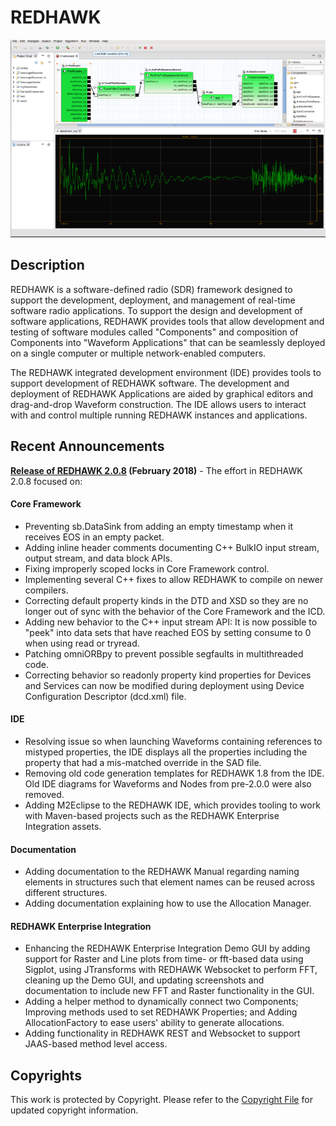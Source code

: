 # REDHAWK

![REDHAWK IDE](images/REDHAWK_ScreenShot_scaled.png)

## Description

REDHAWK is a software-defined radio (SDR) framework designed to support the development, deployment, and management of real-time software radio applications. To support the design and development of software applications, REDHAWK provides tools that allow development and testing of software modules called "Components" and composition of Components into "Waveform Applications" that can be seamlessly deployed on a single computer or multiple network-enabled computers.

The REDHAWK integrated development environment (IDE) provides tools to support development of REDHAWK software. The development and deployment of REDHAWK Applications are aided by graphical editors and drag-and-drop Waveform construction. The IDE allows users to interact with and control multiple running REDHAWK instances and applications.

## Recent Announcements
**[Release of REDHAWK 2.0.8](https://github.com/redhawksdr/redhawk/releases/tag/2.0.8) (February 2018)** - The effort in REDHAWK 2.0.8 focused on:

#### Core Framework
* Preventing sb.DataSink from adding an empty timestamp when it receives EOS in an empty packet.
* Adding inline header comments documenting C++ BulkIO input stream, output stream, and data block APIs.
* Fixing improperly scoped locks in Core Framework control.
* Implementing several C++ fixes to allow REDHAWK to compile on newer compilers.
* Correcting default property kinds in the DTD and XSD so they are no longer out of sync with the behavior of the Core Framework and the ICD.
* Adding new behavior to the C++ input stream API: It is now possible to "peek" into data sets that have reached EOS by setting consume to 0 when using read or tryread.
* Patching omniORBpy to prevent possible segfaults in multithreaded code.
* Correcting behavior so readonly property kind properties for Devices and Services can now be modified during deployment using Device Configuration Descriptor (dcd.xml) file.

#### IDE
* Resolving issue so when launching Waveforms containing references to mistyped properties, the IDE displays all the properties including the property that had a mis-matched override in the SAD file.
* Removing old code generation templates for REDHAWK 1.8 from the IDE. Old IDE diagrams for Waveforms and Nodes from pre-2.0.0 were also removed.
* Adding M2Eclipse to the REDHAWK IDE, which provides tooling to work with Maven-based projects such as the REDHAWK Enterprise Integration assets.

#### Documentation
* Adding documentation to the REDHAWK Manual regarding naming elements in structures such that element names can be reused across different structures.
* Adding documentation explaining how to use the Allocation Manager.

#### REDHAWK Enterprise Integration
* Enhancing the REDHAWK Enterprise Integration Demo GUI by adding support for Raster and Line plots from time- or fft-based data using Sigplot, using JTransforms with REDHAWK Websocket to perform FFT, cleaning up the Demo GUI, and updating screenshots and documentation to include new FFT and Raster functionality in the GUI.
* Adding a helper method to dynamically connect two Components; Improving methods used to set REDHAWK Properties; and Adding AllocationFactory to ease users' ability to generate allocations.
* Adding functionality in REDHAWK REST and Websocket to support JAAS-based method level access.

## Copyrights

This work is protected by Copyright. Please refer to the [Copyright File](COPYRIGHT) for updated copyright information.
